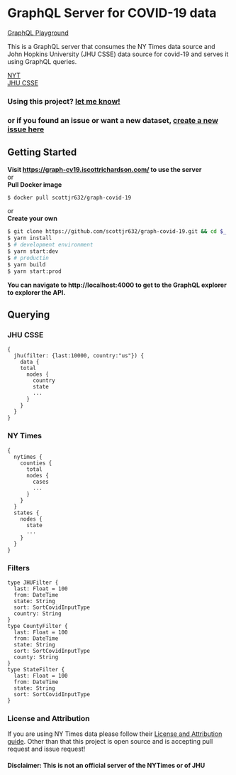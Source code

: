 # GraphQL Server for COVID-19 data
[GraphQL Playground](https://graph-cv19.iscottrichardson.com/)

This is a GraphQL server that consumes the NY Times data source and John Hopkins University (JHU CSSE) data source for covid-19 and serves it using GraphQL queries.

[NYT](https://github.com/nytimes/covid-19-data)  
[JHU CSSE](https://github.com/CSSEGISandData/COVID-19)  

### Using this project? [let me know!](https://github.com/scottjr632/graph-covid-19/edit/master/README.md)  
### or if you found an issue or want a new dataset, [create a new issue here](https://github.com/scottjr632/graph-covid-19/issues/new/choose)

## Getting Started
__Visit https://graph-cv19.iscottrichardson.com/ to use the server__  
or  
__Pull Docker image__
```sh
$ docker pull scottjr632/graph-covid-19
```
or  
__Create your own__  
```sh
$ git clone https://github.com/scottjr632/graph-covid-19.git && cd $_
$ yarn install
$ # development environment
$ yarn start:dev
$ # productin
$ yarn build
$ yarn start:prod
```

__You can navigate to http://localhost:4000 to get to the GraphQL explorer to explorer the API.__

## Querying
### JHU CSSE
```
{
  jhu(filter: {last:10000, country:"us"}) {
    data {
	total
      nodes {
        country
        state
        ...
      }
    }
  }
}
```

### NY Times
```
{
  nytimes {
    counties {
      total
      nodes {
        cases
        ...
      }
    }
  }
  states {
    nodes {
      state
      ...
    }
  }
}
```

### Filters
```
type JHUFilter {
  last: Float = 100
  from: DateTime
  state: String
  sort: SortCovidInputType
  country: String
}
type CountyFilter {
  last: Float = 100
  from: DateTime
  state: String
  sort: SortCovidInputType
  county: String
}
type StateFilter {
  last: Float = 100
  from: DateTime
  state: String
  sort: SortCovidInputType
}
```

### License and Attribution
If you are using NY Times data please follow their [License and Attribution guide](https://github.com/nytimes/covid-19-data#license-and-attribution). Other than that this project is open source and is accepting pull request  and issue request!

#### Disclaimer: This is not an official server of the NYTimes or of JHU
